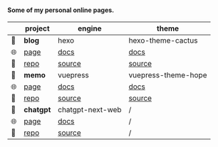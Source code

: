#### Some of my personal online pages.

|                        | project     | engine           | theme               |
| ---------------------- | ----------- | ---------------- | ------------------- |
| :pushpin:              | **blog**    | hexo             | hexo-theme-cactus   |
| :globe_with_meridians: | [page][1]   | [docs][2]        | [docs][3]           |
| :file_folder:          | [repo][4]   | [source][5]      | [source][6]         |
| :pushpin:              | **memo**    | vuepress         | vuepress-theme-hope |
| :globe_with_meridians: | [page][7]   | [docs][8]        | [docs][9]           |
| :file_folder:          | [repo][10]  | [source][11]     | [source][12]        |
| :pushpin:              | **chatgpt** | chatgpt-next-web | /                   |
| :globe_with_meridians: | [page][13]  | [docs][14]       | /                   |
| :file_folder:          | [repo][15]  | [source][16]     | /                   |

[1]: https://yorun.me/
[2]: https://hexo.io/zh-cn/
[3]: https://github.com/probberechts/hexo-theme-cactus#cactus
[4]: https://github.com/yorunning/blog
[5]: https://github.com/hexojs/hexo
[6]: https://github.com/probberechts/hexo-theme-cactus
[7]: https://memo.yorun.me/
[8]: https://v2.vuepress.vuejs.org/zh/
[9]: https://vuepress-theme-hope.github.io/v2/zh/
[10]: https://github.com/yorunning/memo
[11]: https://github.com/vuepress/vuepress-next
[12]: https://github.com/vuepress-theme-hope/vuepress-theme-hope
[13]: https://chatgpt.yorun.me/
[14]: https://github.com/Yidadaa/ChatGPT-Next-Web#readme
[15]: https://github.com/yorunning/ChatGPT-Next-Web
[16]: https://github.com/Yidadaa/ChatGPT-Next-Web
